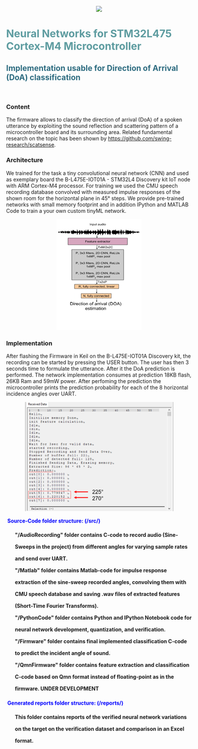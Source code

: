 <!-- #######  Neural Networks for STM32L475 MicroConroller Implementation #########-->
<p align="center">
<img src="images/setup.png">
</p>
<h1 style="color: #5e9ca0;">Neural Networks for STM32L475 Cortex-M4 Microcontroller</h1>
<h2 style="color: #2e6c80;">Implementation usable for Direction of Arrival (DoA) classification</h2>
<p>&nbsp;</p>

### Content
The firmware allows to classify the direction of arrival (DoA) of a spoken utterance by exploiting the sound reflection and scattering pattern of a microcontroller board and its surrounding area. Related fundamental research on the topic has been shown by https://github.com/swing-research/scatsense.


### Architecture
We trained for the task a tiny convolutional neural network (CNN) and used as exemplary board the B-L475E-IOT01A - STM32L4 Discovery kit IoT node with ARM Cortex-M4 processor. For training we used the CMU speech recording database convolved with measured impulse responses of the shown room for the horizontal plane in 45° steps. We provide pre-trained networks with small memory footprint and in addition IPython and MATLAB Code to train a your own custom tinyML network.

<p align="center">
<img src="images/network.png">
</p>

### Implementation
After flashing the Firmware in Keil on the B-L475E-IOT01A Discovery kit, the recording can be started by pressing the USER button.
The user has then 3 seconds time to formulate the utterance. After it the DoA prediction is performed.
The network implementation consumes at prediction 18KB flash, 26KB Ram and 59mW power.
After perfoming the prediction the microcontroller prints the prediction probability for each of the 8 horizontal incidence angles over UART.

<p align="center">
<img src="images/prediction.png">
</p>
<p><span style="color: #0000ff;"><strong>&nbsp;Source-Code folder structure: (/src/)</strong></span></p>
<ol style="list-style: none; font-size: 14px; line-height: 32px; font-weight: bold;">
<li style="clear: both;">"/AudioRecording" folder contains C-code to record audio (Sine-Sweeps in the project) from different angles for varying sample rates and send over UART.<br /></li>
<li style="clear: both;">"/Matlab" folder contains Matlab-code for impulse response extraction of the sine-sweep recorded angles, convolving them with CMU speech database and saving .wav files of extracted features (Short-Time Fourier Transforms).<br /></li>
<li style="clear: both;">"/PythonCode" folder contains Python and IPython Notebook code for neural network development, quantization, and verification.<br /></li>
<li style="clear: both;">"/Firmware" folder contains final implemented classification C-code to predict the incident angle of sound.<br /></li>
<li style="clear: both;">"/QmnFirmware" folder contains feature extraction and classification C-code based on Qmn format instead of floating-point as in the firmware. UNDER DEVELOPMENT<br /></li>
</ol>
<p><span style="color: #0000ff;"><strong>&nbsp;Generated reports folder structure: (/reports/)</strong></span></p>
<ol style="list-style: none; font-size: 14px; line-height: 32px; font-weight: bold;">
<li style="clear: both;">This folder contains reports of the verified neural network variations on the target on the verification dataset and comparison in an Excel format.</li>
</ol>
